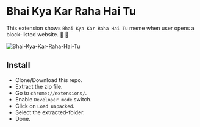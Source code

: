 # Bhai Kya Kar Raha Hai Tu

This extension shows `Bhai Kya Kar Raha Hai Tu` meme when user opens a block-listed website. :shark: :ghost:

![Bhai-Kya-Kar-Raha-Hai-Tu](https://user-images.githubusercontent.com/13456345/158259755-e801a601-42b0-4745-ad2b-b03367deeec8.jpg)

## Install

- Clone/Download this repo.
- Extract the zip file.
- Go to `chrome://extensions/`.
- Enable `Developer mode` switch.
- Click on `Load unpacked`.
- Select the extracted-folder.
- Done.
